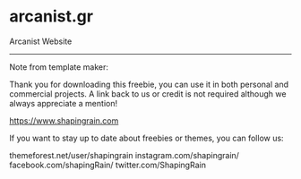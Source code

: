 # arcanist.gr
Arcanist Website
________________


Note from template maker:

Thank you for downloading this freebie, you can use it in both personal and commercial projects.
A link back to us or credit is not required although we always appreciate a mention!

https://www.shapingrain.com

If you want to stay up to date about freebies or themes, you can follow us:

themeforest.net/user/shapingrain
instagram.com/shapingrain/
facebook.com/shapingRain/
twitter.com/ShapingRain
